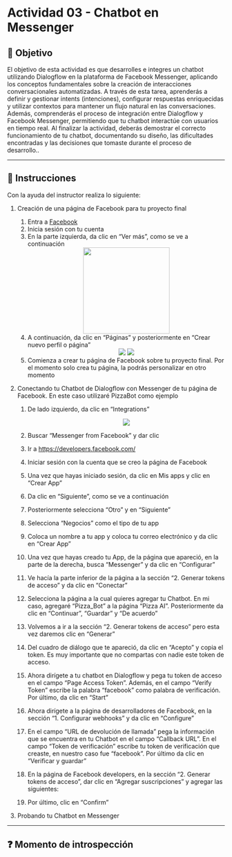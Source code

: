 # **Actividad 03 - Chatbot en Messenger**

## 🎯 **Objetivo**
El objetivo de esta actividad es que desarrolles e integres un chatbot utilizando Dialogflow en la plataforma de Facebook Messenger, aplicando los conceptos fundamentales sobre la creación de interacciones conversacionales automatizadas. A través de esta tarea, aprenderás a definir y gestionar intents (intenciones), configurar respuestas enriquecidas y utilizar contextos para mantener un flujo natural en las conversaciones. Además, comprenderás el proceso de integración entre Dialogflow y Facebook Messenger, permitiendo que tu chatbot interactúe con usuarios en tiempo real. Al finalizar la actividad, deberás demostrar el correcto funcionamiento de tu chatbot, documentando su diseño, las dificultades encontradas y las decisiones que tomaste durante el proceso de desarrollo..

---

## 📑 Instrucciones
Con la ayuda del instructor realiza lo siguiente:  

1. Creación de una página de Facebook para tu proyecto final
    1. Entra a [Facebook](https://www.facebook.com/)
    2. Inicia sesión con tu cuenta
    3. En la parte izquierda, da clic en “Ver más”, como se ve a continuación
       <div align="center">
        <img src="images/1.JPG", width="200">
        </div>
    4. A continuación, da clic en “Páginas” y posteriormente en “Crear nuevo perfil o página”
       <div align="center">
        <img src="images/2.JPG>
        </div>
    6. Da clic en “Página pública” y da clic en “Siguiente”
       <div align="center">
        <img src="images/3.JPG, width="200">
        </div>
    8. Comienza a crear tu página de Facebook sobre tu proyecto final. Por el momento solo crea tu página, la podrás personalizar en otro momento
2. Conectando tu Chatbot de Dialogflow con Messenger de tu página de Facebook. En este caso utilizaré PizzaBot como ejemplo
    1. De lado izquierdo, da clic en “Integrations”
        <div align="center">
        <img src="images/4.JPG, width="200">
        </div>
    2. Buscar “Messenger from Facebook” y dar clic
    3. Ir a https://developers.facebook.com/
    4. Iniciar sesión con la cuenta que se creo la página de Facebook
  


    5. Una vez que hayas iniciado sesión, da clic en Mis apps y clic en “Crear App”
    6. Da clic en “Siguiente”, como se ve a continuación
    7. Posteriormente selecciona “Otro” y en “Siguiente”
    8. Selecciona “Negocios” como el tipo de tu app
    9. Coloca un nombre a tu app y coloca tu correo electrónico y da clic en “Crear App”
    10. Una vez que hayas creado tu App, de la página que apareció, en la parte de la derecha, busca “Messenger” y da clic en “Configurar”
    11. Ve hacía la parte inferior de la página a la sección “2. Generar tokens de acceso” y da clic en “Conectar”
    12. Selecciona la página a la cual quieres agregar tu Chatbot. En mi caso, agregaré “Pizza_Bot” a la página “Pizza AI”. Posteriormente da clic en “Continuar”, “Guardar” y “De acuerdo”
    13. Volvemos a ir a la sección “2. Generar tokens de acceso” pero esta vez daremos clic en “Generar”
    14. Del cuadro de diálogo que te apareció, da clic en “Acepto” y copia el token. Es muy importante que no compartas con nadie este token de acceso.
    15. Ahora dirígete a tu chatbot en Dialogflow y pega tu token de acceso en el campo “Page Access Token”. Además, en el campo “Verify Token” escribe la palabra “facebook” como palabra de verificación. Por último, da clic en “Start”
    16. Ahora dirígete a la página de desarrolladores de Facebook, en la sección “1. Configurar webhooks” y da clic en “Configure”
    17. En el campo “URL de devolución de llamada” pega la información que se encuentra en tu Chatbot en el campo “Callback URL”. En el campo “Token de verificación” escribe tu token de verificación que creaste, en nuestro caso fue “facebook”. Por último da clic en “Verificar y guardar”
    18. En la página de Facebook developers, en la sección “2. Generar tokens de acceso”, dar clic en “Agregar suscripciones” y agregar las siguientes:
    19. Por último, clic en “Confirm”
  
3. Probando tu Chatbot en Messenger






---

## ❓ **Momento de introspección**









